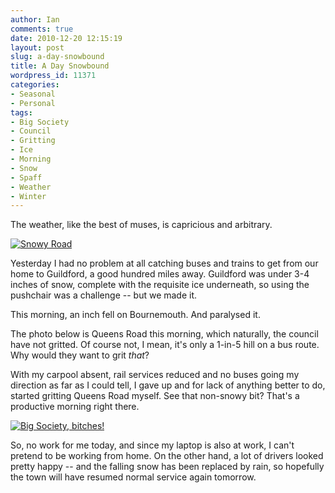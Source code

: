 ```yaml
---
author: Ian
comments: true
date: 2010-12-20 12:15:19
layout: post
slug: a-day-snowbound
title: A Day Snowbound
wordpress_id: 11371
categories:
- Seasonal
- Personal
tags:
- Big Society
- Council
- Gritting
- Ice
- Morning
- Snow
- Spaff
- Weather
- Winter
---
```


The weather, like the best of muses, is capricious and arbitrary.

[![Snowy Road](https://files.ianrenton.com/sites/blog/2010/12/1292844024684.jpg)](https://files.ianrenton.com/sites/blog/2010/12/1292844024684.jpg)

Yesterday I had no problem at all catching buses and trains to get from our home to Guildford, a good hundred miles away.  Guildford was under 3-4 inches of snow, complete with the requisite ice underneath, so using the pushchair was a challenge -- but we made it.

This morning, an inch fell on Bournemouth.  And paralysed it.

The photo below is Queens Road this morning, which naturally, the council have not gritted.  Of course not, I mean, it's only a 1-in-5 hill on a bus route.  Why would they want to grit _that_?

With my carpool absent, rail services reduced and no buses going my direction as far as I could tell, I gave up and for lack of anything better to do, started gritting Queens Road myself.  See that non-snowy bit? That's a productive morning right there.

[![Big Society, bitches!](https://files.ianrenton.com/sites/blog/2010/12/1292844083261.jpg)](https://files.ianrenton.com/sites/blog/2010/12/1292844083261.jpg)

So, no work for me today, and since my laptop is also at work, I can't pretend to be working from home.  On the other hand, a lot of drivers looked pretty happy -- and the falling snow has been replaced by rain, so hopefully the town will have resumed normal service again tomorrow.
